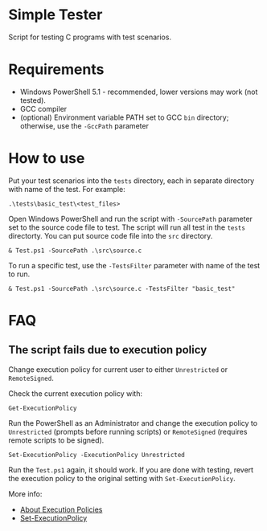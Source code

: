 # Simple Tester

Script for testing C programs with test scenarios.

# Requirements

* Windows PowerShell 5.1 - recommended, lower versions may work (not tested).
* GCC compiler
* (optional) Environment variable PATH set to GCC `bin` directory; otherwise, use the `-GccPath` parameter

# How to use

Put your test scenarios into the `tests` directory, each in separate directory with name of the test.
For example:

```
.\tests\basic_test\<test_files>
```

Open Windows PowerShell and run the script with `-SourcePath` parameter set to the source code file to test. The script will run all test in the `tests` directorty.
You can put source code file into the `src` directory. 

```
& Test.ps1 -SourcePath .\src\source.c
```

To run a specific test, use the `-TestsFilter` parameter with name of the test to run. 

```
& Test.ps1 -SourcePath .\src\source.c -TestsFilter "basic_test"
```

# FAQ

## The script fails due to execution policy

Change execution policy for current user to either `Unrestricted` or `RemoteSigned`.

Check the current execution policy with:
```
Get-ExecutionPolicy 
```

Run the PowerShell as an Administrator and change the execution policy to `Unrestricted` (prompts before running scripts) or `RemoteSigned` (requires remote scripts to be signed).
 
```
Set-ExecutionPolicy -ExecutionPolicy Unrestricted
```

Run the `Test.ps1` again, it should work.
If you are done with testing, revert the execution policy to the original setting with `Set-ExecutionPolicy`.

More info:
* [About Execution Policies](https://docs.microsoft.com/en-us/powershell/module/microsoft.powershell.core/about/about_execution_policies?view=powershell-5.1)
* [Set-ExecutionPolicy](https://docs.microsoft.com/en-us/powershell/module/microsoft.powershell.security/set-executionpolicy?view=powershell-5.1)


